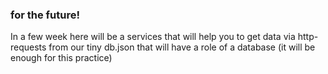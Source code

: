 ### for the future!

In a few week here will be a services that will help you to get data via http-requests from our tiny db.json that will have a role of a database (it will be enough for this practice)
